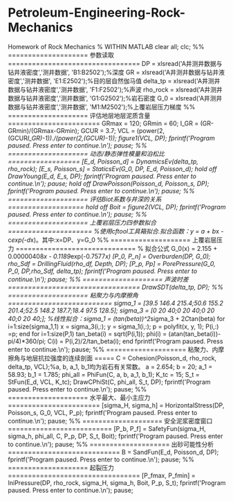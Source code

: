 # Petroleum-Engineering-Rock-Mechanics
Homework of Rock Mechanics
% WITHIN MATLAB
clear all;
clc;
%% ==================== 参数读取 =================================
DP = xlsread('A井测井数据与钻井液密度','测井数据', 'B1:B2502');%深度
GR = xlsread('A井测井数据与钻井液密度','测井数据', 'E1:E2502');%目的层自然伽马值
delta_tp = xlsread('A井测井数据与钻井液密度','测井数据', 'F1:F2502');%声波
rho_rock = xlsread('A井测井数据与钻井液密度','测井数据', 'G1:G2502');%岩石密度
G_0 = xlsread('A井测井数据与钻井液密度','测井数据', 'M1:M2502');%上覆岩层压力梯度
%% ==================== 评估地层地层泥质含量 =======================
GRmax = 120;
GRmin = 60;
I_GR = (GR-GRmin)/(GRmax-GRmin);
GCUR = 3.7;
VCL = (power(2,(GCUR*I_GR)-1))./(power(2,(GCUR)-1));
figure1(VCL, DP);
fprintf('Program paused. Press enter to continue.\n');
pause;
%% ==================== 动态/静态弹性模量和泊松比 ==================
[E_d, Poisson_d] = DynamicsEv(delta_tp, rho_rock); 
[E_s, Poisson_s] = StaticsEv(G_0, DP, E_d, Poisson_d);
hold off
DrawYoung(E_d, E_s, DP);
fprintf('Program paused. Press enter to continue.\n');
pause;
hold off
DrawPoisson(Poisson_d, Poisson_s, DP);
fprintf('Program paused. Press enter to continue.\n');
pause;
%% ==================== 评估Biot系数与井深的关系 ===================
hold off
Boit = figure2(VCL, DP);
fprintf('Program paused. Press enter to continue.\n');
pause;
%% ==================== 上覆岩层压力四参数拟合 =====================
%使用cftool工具箱拟合.拟合函数：y = a + b*x - c*exp(-d*x)。其中:x=DP、y=G_0
%% ==================== 上覆岩层压力 ==============================
% 拟合公式 G_0(x) = 2.155 + 0.00000408*x - 0.1189*exp(-0.7577*x)
[P_0, P_n] = Overburden(DP, G_0);
rho_Sdf = DrillingFluid(rho_df, Depth, DP);
[P_p, Pp] = PorePressure(G_0, P_0, DP,rho_Sdf, delta_tp);
fprintf('Program paused. Press enter to continue.\n');
pause;
%% ==================== 声波时差 =================================
DrawSDT(delta_tp, DP);
%% ==================== 粘聚力与内摩擦角 ==========================
sigma_1 = [39.5 146.4 215.4;50.6 155.2 201.4;52.5 148.2 187.7;18.4 97.5 128.5];
sigma_3 = [0 20 40;0 20 40;0 20 40;0 20 40;];
%线性拟合：sigma_1 = (tan(beta))^2*sigma_3 + 2*C*tan(beta)
for i=1:size(sigma_1,1)
    x = sigma_3(i,:);
    y = sigma_1(i,:);
    p = polyfit(x, y, 1);
    P(i,:) =p;
end
for i=1:size(P,1)
    tan_beta(i) = sqrt(P(i,1));
    phi(i) = (atan(tan_beta(i))-pi/4)*360/pi;
    C(i) = P(i,2)/2/tan_beta(i);
end
fprintf('Program paused. Press enter to continue.\n');
pause;
%% ==================== 粘聚力、内摩擦角与地层抗拉强度的连续剖面 =====
C = Cohesion(Poisson_d, rho_rock, delta_tp, VCL);%a, b, a_1, b_1均为岩石有关常数。
a = 2.654;   b = 20;   a_1 = 58.93;   b_1 = 1.785;
phi_all = PhiFun(C, a, b, a_1, b_1);
K_tc = 15;
S_t = StFun(E_d, VCL, K_tc);
DrawCPhiSt(C, phi_all, S_t, DP);
fprintf('Program paused. Press enter to continue.\n');
pause;
%% ==================== 水平最大、最小主应力 =======================
[sigma_H, sigma_h] = HorizontalStress(DP, Poisson_s, G_0, VCL, P_p);
fprintf('Program paused. Press enter to continue.\n');
pause;
%% ==================== 安全泥浆密度窗口 ==========================
[P_b, P_f] = SafetyFun(sigma_H, sigma_h, phi_all, C, P_p, DP, S_t, Boit);
fprintf('Program paused. Press enter to continue.\n');
pause;
%% ==================== 出砂可能性分析 ============================
B = SandFun(E_d, Poisson_d, DP);
fprintf('Program paused. Press enter to continue.\n');
pause;
%% ==================== 起裂压力 =================================
[P_fmax, P_fmin] = IniPressure(DP, rho_rock, sigma_H, sigma_h, Boit, P_p, S_t);
fprintf('Program paused. Press enter to continue.\n');
pause;
